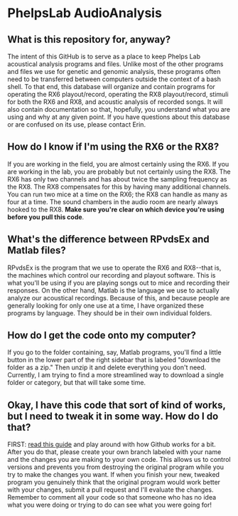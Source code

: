 # PhelpsLab AudioAnalysis

## What is this repository for, anyway? 
The intent of this GitHub is to serve as a place to keep Phelps Lab acoustical analysis programs and files.
Unlike most of the other programs and files we use for genetic and genomic analysis, these programs often need to be transferred
  between computers outside the context of a bash shell. To that end, this database will organize and contain programs for 
  operating the RX6 playout/record, operating the RX8 playout/record, stimuli for both the RX6 and RX8, and acoustic analysis of 
  recorded songs. It will also contain documentation so that, hopefully, you understand what you are using and why at any given point.
  If you have questions about this database or are confused on its use, please contact Erin. 
  
## How do I know if I'm using the RX6 or the RX8?
If you are working in the field, you are almost certainly using the RX6. 
If you are working in the lab, you are probably but not certainly using the RX8. The RX6 has only two channels and has about 
twice the sampling frequency as the RX8. The RX8 compensates for this by having many additional channels. You can run two mice 
at a time on the RX6; the RX8 can handle as many as four at a time. The sound chambers in the audio room are nearly always 
hooked to the RX8. **Make sure you're clear on which device you're using before you pull this code**. 

## What's the difference between RPvdsEx and Matlab files?
RPvdsEx is the program that we use to operate the RX6 and RX8--that is, the machines which control our recording and playout 
software. This is what you'll be using if you are playing songs out to mice and recording their responses. On the other hand, 
Matlab is the language we use to actually analyze our acoustical recordings. Because of this, and because people are generally 
looking for only one use at a time, I have organized these programs by language. They should be in their own individual folders.

## How do I get the code onto my computer?
If you go to the folder containing, say, Matlab programs, you'll find a little button in the lower part of the right sidebar 
that is labeled "download the folder as a zip." Then unzip it and delete everything you don't need. Currently, I am trying to 
find a more streamlined way to download a single folder or category, but that will take some time. 

## Okay, I have this code that sort of kind of works, but I need to tweak it in some way. How do I do that?
FIRST: [read this guide](https://guides.github.com/activities/hello-world/#) and play around with how Github works for a bit. 
After you do that, please create your own branch labeled with your name and the changes you are making to your own code. This 
allows us to control versions and prevents you from destroying the original program while you try to make the changes you want.
If when you finish your new, tweaked program you genuinely think that the original program would work better with your changes, 
submit a pull request and I'll evaluate the changes. Remember to comment all your code so that someone who has no idea what you 
were doing or trying to do can see what you were going for! 
